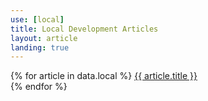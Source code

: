 ```yaml
---
use: [local]
title: Local Development Articles
layout: article
landing: true
---
```

{% for article in data.local %}
<a href="{{ article.url }}">{{ article.title }}</a><br>
{% endfor %}
